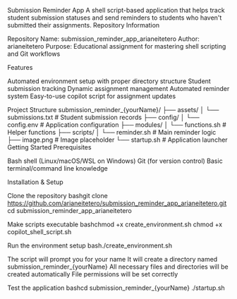 Submission Reminder App
A shell script-based application that helps track student submission statuses and send reminders to students who haven't submitted their assignments.
Repository Information

Repository Name: submission_reminder_app_arianeitetero
Author: arianeitetero
Purpose: Educational assignment for mastering shell scripting and Git workflows

Features

Automated environment setup with proper directory structure
Student submission tracking
Dynamic assignment management
Automated reminder system
Easy-to-use copilot script for assignment updates

Project Structure
submission_reminder_{yourName}/
├── assets/
│   └── submissions.txt      # Student submission records
├── config/
│   └── config.env          # Application configuration
├── modules/
│   └── functions.sh        # Helper functions
├── scripts/
│   └── reminder.sh         # Main reminder logic
├── image.png               # Image placeholder
└── startup.sh              # Application launcher
Getting Started
Prerequisites

Bash shell (Linux/macOS/WSL on Windows)
Git (for version control)
Basic terminal/command line knowledge

Installation & Setup

Clone the repository
bashgit clone https://github.com/arianeitetero/submission_reminder_app_arianeitetero.git
cd submission_reminder_app_arianeitetero

Make scripts executable
bashchmod +x create_environment.sh
chmod +x copilot_shell_script.sh

Run the environment setup
bash./create_environment.sh

The script will prompt you for your name
It will create a directory named submission_reminder_{yourName}
All necessary files and directories will be created automatically
File permissions will be set correctly


Test the application
bashcd submission_reminder_{yourName}
./startup.sh
